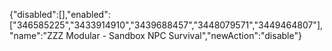 {"disabled":[],"enabled":["346585225","3433914910","3439688457","3448079571","3449464807"],"name":"ZZZ Modular - Sandbox NPC Survival","newAction":"disable"}